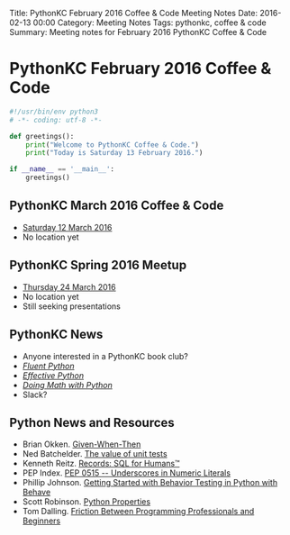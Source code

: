Title: PythonKC February 2016 Coffee & Code Meeting Notes
Date: 2016-02-13 00:00
Category: Meeting Notes
Tags: pythonkc, coffee & code
Summary: Meeting notes for February 2016 PythonKC Coffee & Code

# PythonKC February 2016 Coffee & Code

```python
#!/usr/bin/env python3
# -*- coding: utf-8 -*-

def greetings():
    print("Welcome to PythonKC Coffee & Code.")
    print("Today is Saturday 13 February 2016.")

if __name__ == '__main__':
    greetings()
```

## PythonKC March 2016 Coffee & Code
* [Saturday 12 March 2016](http://www.meetup.com/pythonkc/events/228624792/)
* No location yet

## PythonKC Spring 2016 Meetup
* [Thursday 24 March 2016](http://www.meetup.com/pythonkc/events/222629045/)
* No location yet
* Still seeking presentations

## PythonKC News
* Anyone interested in a PythonKC book club?
* [_Fluent Python_](http://shop.oreilly.com/product/0636920032519.do)
* [_Effective Python_](http://www.effectivepython.com)
* [_Doing Math with Python_](https://www.nostarch.com/doingmathwithpython)
* Slack?

## Python News and Resources
* Brian Okken. [Given-When-Then](http://pythontesting.net/strategy/given-when-then-2/)
* Ned Batchelder. [The value of unit tests](http://nedbatchelder.com//blog/201602/the_value_of_unit_tests.html)
* Kenneth Reitz. [Records: SQL for Humans™](https://github.com/kennethreitz/records)
* PEP Index. [PEP 0515 -- Underscores in Numeric Literals](https://www.python.org/dev/peps/pep-0515/)
* Phillip Johnson. [Getting Started with Behavior Testing in Python with Behave](https://semaphoreci.com/community/tutorials/getting-started-with-behavior-testing-in-python-with-behave)
* Scott Robinson. [Python Properties](http://stackabuse.com/python-properties/)
* Tom Dalling. [Friction Between Programming Professionals and Beginners](http://www.programmingforbeginnersbook.com/blog/friction_between_programming_professionals_and_beginners/)

